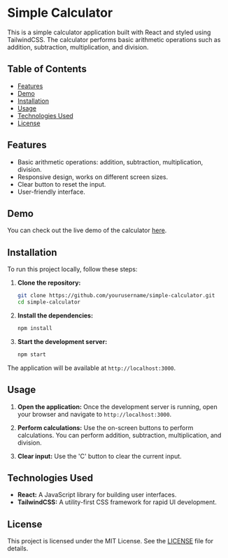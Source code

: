 # Simple Calculator

This is a simple calculator application built with React and styled using TailwindCSS. The calculator performs basic arithmetic operations such as addition, subtraction, multiplication, and division.

## Table of Contents

- [Features](#features)
- [Demo](#demo)
- [Installation](#installation)
- [Usage](#usage)
- [Technologies Used](#technologies-used)
- [License](#license)

## Features

- Basic arithmetic operations: addition, subtraction, multiplication, division.
- Responsive design, works on different screen sizes.
- Clear button to reset the input.
- User-friendly interface.

## Demo

You can check out the live demo of the calculator [here](https://narayanan-27.github.io/Simple-Calculator/).

## Installation

To run this project locally, follow these steps:

1. **Clone the repository:**
    ```bash
    git clone https://github.com/yourusername/simple-calculator.git
    cd simple-calculator
    ```

2. **Install the dependencies:**
    ```bash
    npm install
    ```

3. **Start the development server:**
    ```bash
    npm start
    ```

The application will be available at `http://localhost:3000`.

## Usage

1. **Open the application:**
   Once the development server is running, open your browser and navigate to `http://localhost:3000`.

2. **Perform calculations:**
   Use the on-screen buttons to perform calculations. You can perform addition, subtraction, multiplication, and division.

3. **Clear input:**
   Use the 'C' button to clear the current input.

## Technologies Used

- **React:** A JavaScript library for building user interfaces.
- **TailwindCSS:** A utility-first CSS framework for rapid UI development.

## License

This project is licensed under the MIT License. See the [LICENSE](LICENSE) file for details.
